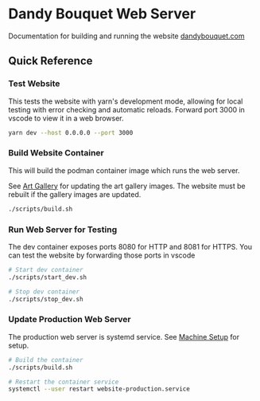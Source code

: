 # Dandy Bouquet Web Server

Documentation for building and running the website [dandybouquet.com](https://www.dandybouquet.com)

## Quick Reference

### Test Website

This tests the website with yarn's development mode, allowing for local testing
with error checking and automatic reloads. Forward port 3000 in vscode to view
it in a web browser.

```bash
yarn dev --host 0.0.0.0 --port 3000
```

### Build Website Container

This will build the podman container image which runs the web server.

See [Art Gallery](gallery.md) for updating the art gallery images. The website
must be rebuilt if the gallery images are updated.

```bash
./scripts/build.sh
```

### Run Web Server for Testing

The dev container exposes ports 8080 for HTTP and 8081 for HTTPS.
You can test the website by forwarding those ports in vscode

```bash
# Start dev container
./scripts/start_dev.sh

# Stop dev container
./scripts/stop_dev.sh
```

### Update Production Web Server

The production web server is systemd service. See [Machine Setup](setup.md) for
setup.

```bash
# Build the container
./scripts/build.sh

# Restart the container service
systemctl --user restart website-production.service
```
